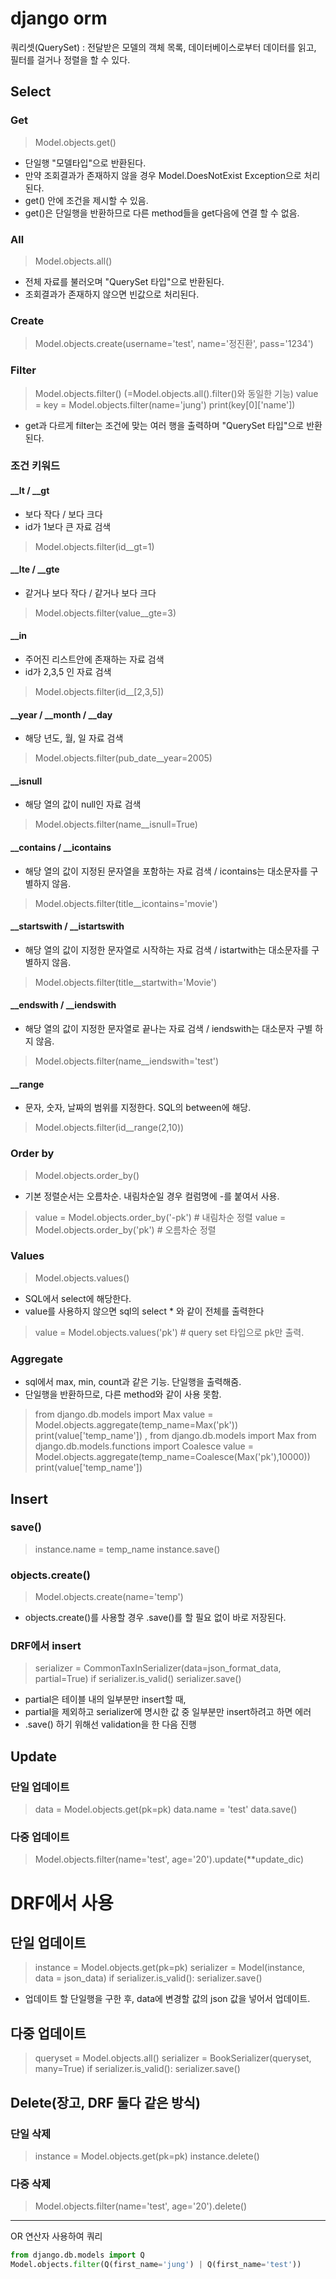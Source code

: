 # django orm
쿼리셋(QuerySet) : 전달받은 모델의 객체 목록,
데이터베이스로부터 데이터를 읽고, 필터를 걸거나 정렬을 할 수 있다.

## Select

### Get
> Model.objects.get()
- 단일행 "모델타입"으로 반환된다.
- 만약 조회결과가 존재하지 않을 경우 Model.DoesNotExist Exception으로 처리된다.
- get() 안에 조건을 제시할 수 있음. 
- get()은 단일행을 반환하므로 다른 method들을 get다음에 연결 할 수 없음.

### All
> Model.objects.all()
- 전체 자료를 불러오며 "QuerySet 타입"으로 반환된다.
- 조회결과가 존재하지 않으면 빈값으로 처리된다.

### Create
> Model.objects.create(username='test', name='정진환', pass='1234')


### Filter
> Model.objects.filter() (=Model.objects.all().filter()와 동일한 기능)
> value = key = Model.objects.filter(name='jung')
> print(key[0]['name'])
- get과 다르게 filter는 조건에 맞는 여러 행을 출력하며 "QuerySet 타입"으로 반환된다.


### 조건 키워드

#### __lt / __gt
- 보다 작다 / 보다 크다
- id가 1보다 큰 자료 검색
> Model.objects.filter(id__gt=1)


#### __lte / __gte
- 같거나 보다 작다 / 같거나 보다 크다
> Model.objects.filter(value__gte=3)


#### __in
- 주어진 리스트안에 존재하는 자료 검색
- id가 2,3,5 인 자료 검색
> Model.objects.filter(id__[2,3,5])


#### __year / __month / __day
- 해당 년도, 월, 일 자료 검색
> Model.objects.filter(pub_date__year=2005)


#### __isnull
- 해당 열의 값이 null인 자료 검색
> Model.objects.filter(name__isnull=True)


#### __contains / __icontains
- 해당 열의 값이 지정된 문자열을 포함하는 자료 검색 /  icontains는 대소문자를 구별하지 않음.
> Model.objects.filter(title__icontains='movie')


#### __startswith / __istartswith
- 해당 열의 값이 지정한 문자열로 시작하는 자료 검색 / istartwith는 대소문자를 구별하지 않음.
> Model.objects.filter(title__startwith='Movie')


#### __endswith / __iendswith
- 해당 열의 값이 지정한 문자열로 끝나는 자료 검색 / iendswith는 대소문자 구별 하지 않음.
> Model.objects.filter(name__iendswith='test')


#### __range
- 문자, 숫자, 날짜의 범위를 지정한다. SQL의 between에 해당.
> Model.objects.filter(id__range(2,10))

### Order by
> Model.objects.order_by()
- 기본 정렬순서는 오름차순. 내림차순일 경우 컬럼명에 -를 붙여서 사용.
> value = Model.objects.order_by('-pk') # 내림차순 정렬
> value = Model.objects.order_by('pk') # 오름차순 정렬


### Values
> Model.objects.values() 
- SQL에서 select에 해당한다.
- value를 사용하지 않으면 sql의 select * 와 같이 전체를 출력한다
> value = Model.objects.values('pk') # query set 타입으로 pk만 출력.

### Aggregate
- sql에서 max, min, count과 같은 기능. 단일행을 출력해줌.
- 단일행을 반환하므로, 다른 method와 같이 사용 못함.
> from django.db.models import Max
> value = Model.objects.aggregate(temp_name=Max('pk'))
> print(value['temp_name'])
,
> from django.db.models import Max
> from django.db.models.functions import Coalesce
> value = Model.objects.aggregate(temp_name=Coalesce(Max('pk'),10000))
> print(value['temp_name'])

## Insert

### save()
> instance.name = temp_name
> instance.save()

### objects.create()
> Model.objects.create(name='temp')
- objects.create()를 사용할 경우 .save()를 할 필요 없이 바로 저장된다.

### DRF에서 insert
> serializer = CommonTaxInSerializer(data=json_format_data, partial=True)
> if serializer.is_valid()
> serializer.save()
- partial은 테이블 내의 일부분만 insert할 때, 
- partial을 제외하고 serializer에 명시한 값 중 일부분만 insert하려고 하면 에러
- .save() 하기 위해선 validation을 한 다음 진행


## Update

### 단일 업데이트
> data = Model.objects.get(pk=pk)
> data.name = 'test'
> data.save()

### 다중 업데이트
> Model.objects.filter(name='test', age='20').update(**update_dic)


# DRF에서 사용

## 단일 업데이트
> instance = Model.objects.get(pk=pk)
> serializer = Model(instance, data = json_data)
> if serializer.is_valid():
>   serializer.save()
- 업데이트 할 단일행을 구한 후, data에 변경할 값의 json 값을 넣어서 업데이트.

## 다중 업데이트
> queryset = Model.objects.all()
> serializer = BookSerializer(queryset, many=True)
> if serializer.is_valid():
>    serializer.save()

## Delete(장고, DRF 둘다 같은 방식)
### 단일 삭제
> instance = Model.objects.get(pk=pk)
> instance.delete()

### 다중 삭제
> Model.objects.filter(name='test', age='20').delete()

---
OR 연산자 사용하여 쿼리
```python
from django.db.models import Q
Model.objects.filter(Q(first_name='jung') | Q(first_name='test'))
```